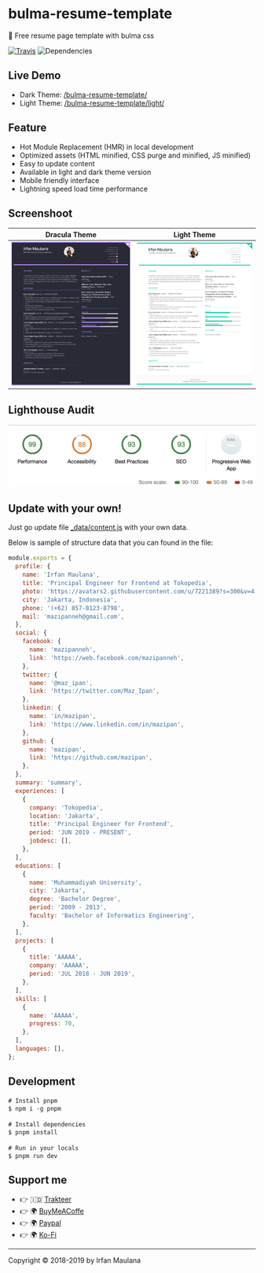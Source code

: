 # bulma-resume-template

💼 Free resume page template with bulma css

[![Travis](https://img.shields.io/travis/mazipan/bulma-resume-template.svg)](https://travis-ci.org/mazipan/bulma-resume-template) ![Dependencies](https://img.shields.io/david/mazipan/bulma-resume-template.svg)

## Live Demo

- Dark Theme: [/bulma-resume-template/](https://mazipan.github.io/bulma-resume-template/)
- Light Theme: [/bulma-resume-template/light/](https://mazipan.github.io/bulma-resume-template/light/)

## Feature

- Hot Module Replacement (HMR) in local development
- Optimized assets (HTML minified, CSS purge and minified, JS minified)
- Easy to update content
- Available in light and dark theme version
- Mobile friendly interface
- Lightning speed load time performance

## Screenshoot

|            Dracula Theme            |           Light Theme           |
| :---------------------------------: | :-----------------------------: |
| ![Dracula](screenshoot-dracula.png) | ![Light](screenshoot-light.png) |

## Lighthouse Audit

![Audit](screenshoot-lighthouse.png)

## Update with your own!

Just go update file [\_data/content.js](https://github.com/mazipan/bulma-resume-template/blob/master/src/_data/content.js) with your own data.

Below is sample of structure data that you can found in the file:

```javascript
module.exports = {
  profile: {
    name: 'Irfan Maulana',
    title: 'Principal Engineer for Frontend at Tokopedia',
    photo: 'https://avatars2.githubusercontent.com/u/7221389?s=300&v=4', // 300x300px
    city: 'Jakarta, Indonesia',
    phone: '(+62) 857-8123-8798',
    mail: 'mazipanneh@gmail.com',
  },
  social: {
    facebook: {
      name: 'mazipanneh',
      link: 'https://web.facebook.com/mazipanneh',
    },
    twitter: {
      name: '@maz_ipan',
      link: 'https://twitter.com/Maz_Ipan',
    },
    linkedin: {
      name: 'in/mazipan',
      link: 'https://www.linkedin.com/in/mazipan',
    },
    github: {
      name: 'mazipan',
      link: 'https://github.com/mazipan',
    },
  },
  summary: 'summary',
  experiences: [
    {
      company: 'Tokopedia',
      location: 'Jakarta',
      title: 'Principal Engineer for Frontend',
      period: 'JUN 2019 - PRESENT',
      jobdesc: [],
    },
  ],
  educations: [
    {
      name: 'Muhammadiyah University',
      city: 'Jakarta',
      degree: 'Bachelor Degree',
      period: '2009 - 2013',
      faculty: 'Bachelor of Informatics Engineering',
    },
  ],
  projects: [
    {
      title: 'AAAAA',
      company: 'AAAAA',
      period: 'JUL 2018 - JUN 2019',
    },
  ],
  skills: [
    {
      name: 'AAAAA',
      progress: 70,
    },
  ],
  languages: [],
};
```

## Development

```
# Install pnpm
$ npm i -g pnpm

# Install dependencies
$ pnpm install

# Run in your locals
$ pnpm run dev
```

## Support me

- 👉 🇮🇩 [Trakteer](https://trakteer.id/mazipan?utm_source=github)
- 👉 🌍 [BuyMeACoffe](https://www.buymeacoffee.com/mazipan?utm_source=github)
- 👉 🌍 [Paypal](https://www.paypal.me/mazipan?utm_source=github)
- 👉 🌍 [Ko-Fi](https://ko-fi.com/mazipan)

---

Copyright © 2018-2019 by Irfan Maulana
